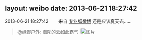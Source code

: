 layout: weibo
date: 2013-06-21 18:27:42
---
2013-06-21 18:27:42  &nbsp;&nbsp;&nbsp;&nbsp;&nbsp;&nbsp; 来自 <a href="http://app.weibo.com/t/feed/1sxHP2" rel="nofollow">专业版微博</a>
还是应该夏天去……
>  @绿野户外: 海陀的云如此霸气 ​​​
>  ![图片](https://ww3.sinaimg.cn/large/6bc490a3jw1e5vqjly4y7j20c10opwfh.jpg)
